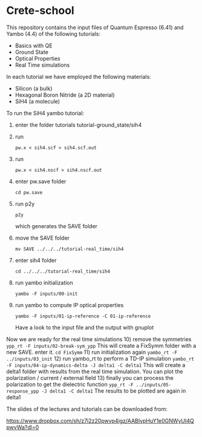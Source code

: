 # Crete-school

This repository contains the input files of Quantum Espresso (6.41) and Yambo (4.4) of the following tutorials:

- Basics with QE
- Ground State
- Optical Properties
- Real Time simulations

In each tutorial we have employed the following materials:

- Silicon (a bulk)
- Hexagonal Boron Nitride (a 2D material)
- SiH4 (a molecule)


To run the SiH4 yambo tutorial:
1) enter the folder tutorials tutorial-ground_state/sih4
2) run

   ``pw.x < sih4.scf > sih4.scf.out``
3) run

   ``pw.x < sih4.nscf > sih4.nscf.out``
4) enter pw.save folder

   ``cd pw.save``
5) run p2y

   ``p2y``
   
   which generates the SAVE folder
6) move the SAVE folder

   ``mv SAVE ../../../tutorial-real_time/sih4``
7) enter sih4 folder

   ``cd ../../../tutorial-real_time/sih4``
8) run yambo initialization

   ``yambo -F inputs/00-init``
9) run yambo to compute IP optical properties

   ``yambo -F inputs/01-ip-reference -C 01-ip-reference``
   
   Have a look to the input file and the output with gnuplot

Now we are ready for the real time simulations
10) remove the symmetries 
   ``ypp_rt -F inputs/02-break-sym_ypp``
   This will create a FixSymm folder with a new SAVE.
   enter it.
   ``cd FixSymm``
11) run initialization again
    ``yambo_rt -F ../inputs/03_init``
12) run yambo_rt to perform a TD-IP simulation
   ``yambo_rt -F inputs/04-ip-dynamics-delta -J delta1 -C delta1``
   This will create a delta1 folder with results from the real time simulation.
   You can plot the polarization / current / external field
13) finally you can process the polarization to get the dielectric function
    ``ypp_rt -F ../inputs/05-response_ypp -J delta1 -C delta1``
    The results to be plotted are again in delta1

The slides of the lectures and tutorials can be downloaded from:

https://www.dropbox.com/sh/z7i2z20pwvp4igz/AABIvpHuY1e0GNWyUI4QpwvWa?dl=0
